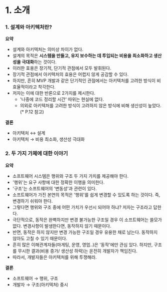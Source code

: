 # 1. 소개
### 1. 설계와 아키텍처란?
**요약**
- 설계와 아키텍처는 의미상 차이가 없다.
- 설계의 목적은 **시스템을 만들고, 유지 보수하는 데 투입되는 비용을 최소화하고 생산성을 극대화**하는 것이다.
- 이러한 효용은 장기적, 단기적 관점에서 모두 발휘된다.
- 장기적 관점에서 아키텍처의 효용은 어렵지 않게 공감할 수 있다.
- 하지만, 흔히 MVP 개발과 같은 단기적인 관점에서는 아키텍처를 고려한 방식이 비효율적이라고 착각한다.
- 저자는 이에 대한 반론으로 2가지를 제시한다.
   - '나중에 코드 정리할 시간' 따위는 현실에 없다.
   - 의외로 아키텍처를 고려한 방식이 고려하지 않은 방식에 비해 생산성이 높았다.(* P.12 참고)

 **결론**
 - 아키텍처 ↔ 설계
 - 아키텍처 → 비용 최소화, 생산성 극대화

### 2. 두 가지 가체에 대한 이야기
**요약**
- 소프트웨어 시스템은 행위와 구조 두 가지 가치를 제공해야 한다.
- '행위'는 요구 사항에 대한 정확한 이행을 의미한다.
- '구조'는 소프트웨어의 '변동성'과 관련이 있다.
- 소프트웨어가 가진 본연의 목적은 '행위'를 쉽게 변경할 수 있도록 하는 것이다. 즉, 변경하기 쉬워야 한다.
- 그렇다면 행위와 구조 중에 어떤 가치가 우선시 되어야 하냐? 저자는 구조라고 답한다.
- 극단적으로, 동작은 완벽하지만 변경 불가능한 구조일 경우 이 소프트웨어는 쓸모가 없다. 변경사항이 발생한다면, 동작하지 않기 때문이다.
- 반면, 동작은 하지 않지만 변경 가능한 구조일 경우 유용한 채로 남는다. 동작하지 않아도 고칠 수 있기 때문이다.
- 흔히 많은 이해관계자들(마게팅, 운영, 영업..)은 '동작'에만 관심 있다. 하지만, 구조를 무시한 결과(비용 증가/ 생산성 하락)는 온전히 개발자가 책임진다.
- 따라서, 개발자들은 아키텍처를 위해 투쟁해라.

**결론**
- 소프트웨어 → 행위, 구조
- 개발자 → 구조(아키텍처) 중시
